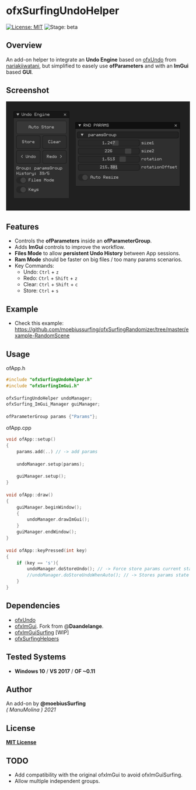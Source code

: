 # ofxSurfingUndoHelper
[![License: MIT](https://img.shields.io/badge/License-MIT-yellow.svg)](https://opensource.org/licenses/MIT)
![Stage: beta](https://img.shields.io/badge/-alpha-red)

## Overview
An add-on helper to integrate an **Undo Engine** based on [ofxUndo](https://github.com/nariakiiwatani/ofxUndo) from [nariakiiwatani](https://github.com/nariakiiwatani), but simplified to easely use **ofParameters** and with an **ImGui** based **GUI**. 

## Screenshot
![Capture](docs/Capture.PNG?raw=true "Capture")

## Features
- Controls the **ofParameters** inside an **ofParameterGroup**.
- Adds **ImGui** controls to improve the workflow.
- **Files Mode** to allow **persistent Undo History** between App sessions.
- **Ram Mode** should be faster on big files / too many params scenarios.
- Key Commands:  
  * Undo: ```Ctrl``` + ```z```  
  * Redo: ```Ctrl``` + ```Shift``` + ```z```  
  * Clear: ```Ctrl``` + ```Shift``` + ```c```  
  * Store: ```Ctrl``` + ```s```  

## Example
- Check this example:  
https://github.com/moebiussurfing/ofxSurfingRandomizer/tree/master/example-RandomScene

## Usage
ofApp.h
```.cpp
#include "ofxSurfingUndoHelper.h"
#include "ofxSurfingImGui.h"

ofxSurfingUndoHelper undoManager;
ofxSurfing_ImGui_Manager guiManager;

ofParameterGroup params {"Params"};

```

ofApp.cpp
```.cpp
void ofApp::setup()
{
    params.add(..) // -> add params

    undoManager.setup(params);

    guiManager.setup();
}

void ofApp::draw()
{
    guiManager.beginWindow();
    {
        undoManager.drawImGui();
    }
    guiManager.endWindow();
}

void ofApp::keyPressed(int key)
{
    if (key == 's'){
        undoManager.doStoreUndo(); // -> Force store params current state
        //undoManager.doStoreUndoWhenAuto(); // -> Stores params state but if auto mode is enabled by GUI. 
    }
}
```

## Dependencies
* [ofxUndo](https://github.com/moebiussurfing/ofxUndo)  
* [ofxImGui](https://github.com/Daandelange/ofxImGui/). Fork from @**Daandelange**.  
* [ofxImGuiSurfing](https://github.com/moebiussurfing/ofxImGuiSurfing/) [WIP] 
* [ofxSurfingHelpers](https://github.com/moebiussurfing/ofxSurfingHelpers)  

## Tested Systems
* **Windows 10** / **VS 2017** / **OF ~0.11**

## Author
An add-on by **@moebiusSurfing**  
*( ManuMolina ) 2021*  

## License
[**MIT License**](https://github.com/LICENSE)

## TODO
+ Add compatibility with the original ofxImGui to avoid ofxImGuiSurfing.
+ Allow multiple independent groups.